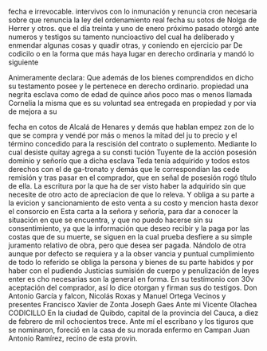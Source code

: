 fecha e irrevocable. intervivos con lo inmunación y renuncia cron necesaria sobre que renuncia la ley del ordenamiento real fecha su sotos de Nolga de Herrer y otros.
que el día treinta y uno de enero próximo pasado otorgó ante numeros y testigos su tamento nuncioactivo del cual ha deliberado y enmendar algunas cosas y quadir otras, y coniendo en ejercicio par
De codicilo o en la forma que más haya lugar en derecho ordinaria y mandó lo siguiente

Animeramente declara: Que además de los bienes comprendidos en dicho su testamento posee y le pertenece en derecho ordinario.
propiedad una negrita esclava como de edad de quince años poco mas o menos llamada Cornelia la misma que es su voluntad sea entregada en propiedad y por via de mejora a su

fecha en cotos de Alcalá de Henares y demás que hablan empez
zon de lo que se compra y vendé por más o menos la mitad del ju
to precio y el término concedido para la rescisión del contrato
o suplemento. Mediante lo cual desiste quitay agrega a su consti
tución
Tuyente de la acción posesión dominio y señorío que a dicha esclava Teda tenía adquirido y todos estos derechos con el de ga-tronato y demás que le correspondían las cede remisión y tras pasar en el comprador, que en señal de posesión rogó título de ella.
La escritura por la que ha de ser visto haber la adquirido sin que necesite de otro acto de apreciacion de que lo releva. Y obliga a su parte a la evicion y sancionamiento de esto venta a su costo y mencion hasta dexor el consorcio en
Esta carta a la señora y señoría, para dar a conocer la situación en que se encuentra, y que no puedo hacerse sin su consentimiento, ya que la información que deseo recibir y la paga por las costas que de su muerte, se siguen en la cual prueba desfiere a su simple juramento relativo de obra, pero que desea ser pagada.
Nándolo de otra aunque por defecto se requiera y a la obser
vancia y puntual cumplimiento de todo lo referido se obliga la
persona y bienes de su parte habidos y por haber con el pudiendo
Justicias sumisión de cuerpo y penulización de leyes enter
es
cho necesarias son la general en forma. En su testimonio con 30v aceptación del comprador, así lo dice otorgan y firman sus do testigos. Don Antonio García y falcon, Nicolás Roxas y Manuel Ortega Vecinos y presentes
Francisco Xavier de Zonta
Joseph Gaes
Ante mi Vicente Olachea
CODICILLO
En la ciudad de Quibdo, capital de la provincia del Cauca, a diez de febrero de mil ochocientos trece. Ante mí el escribano y los tiguros que se nominaron, foreció en la casa de su morada enfermo en Campan Juan Antonio Ramírez, recino de esta provin.